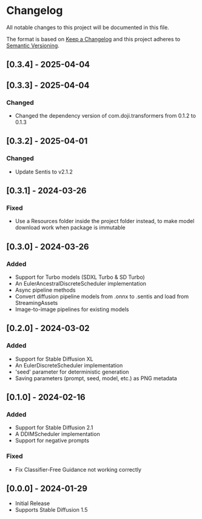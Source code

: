 # Changelog

All notable changes to this project will be documented in this file.

The format is based on [Keep a Changelog](http://keepachangelog.com/en/1.0.0/)
and this project adheres to [Semantic Versioning](http://semver.org/spec/v2.0.0.html).

## [0.3.4] - 2025-04-04

## [0.3.3] - 2025-04-04

### Changed

- Changed the dependency version of com.doji.transformers from 0.1.2 to 0.1.3

## [0.3.2] - 2025-04-01

### Changed

- Update Sentis to v2.1.2

## [0.3.1] - 2024-03-26

### Fixed

- Use a Resources folder inside the project folder instead, to make model download work when package is immutable

## [0.3.0] - 2024-03-26

### Added

- Support for Turbo models (SDXL Turbo & SD Turbo)
- An EulerAncestralDiscreteScheduler implementation
- Async pipeline methods
- Convert diffusion pipeline models from .onnx to .sentis and load from StreamingAssets
- Image-to-image pipelines for existing models

## [0.2.0] - 2024-03-02

### Added

- Support for Stable Diffusion XL
- An EulerDiscreteScheduler implementation
- 'seed' parameter for deterministic generation
- Saving parameters (prompt, seed, model, etc.) as PNG metadata

## [0.1.0] - 2024-02-16

### Added

- Support for Stable Diffusion 2.1
- A DDIMScheduler implementation
- Support for negative prompts

### Fixed

- Fix Classifier-Free Guidance not working correctly

## [0.0.0] - 2024-01-29

- Initial Release
- Supports Stable Diffusion 1.5